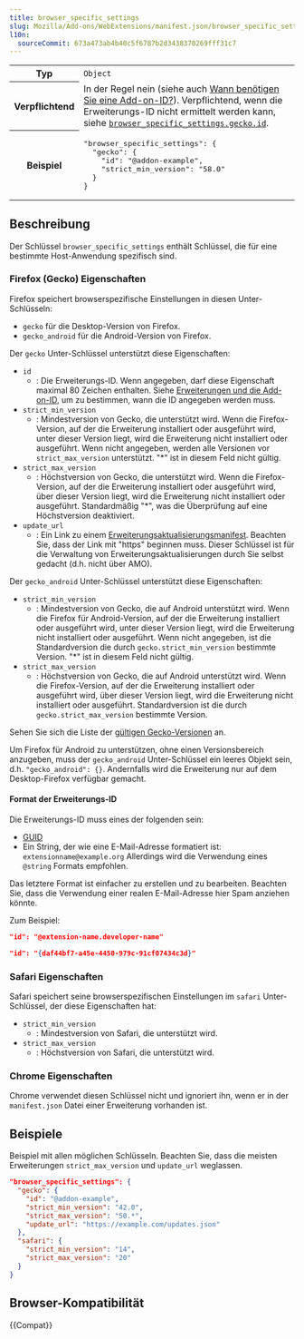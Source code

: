 ```yaml
---
title: browser_specific_settings
slug: Mozilla/Add-ons/WebExtensions/manifest.json/browser_specific_settings
l10n:
  sourceCommit: 673a473ab4b40c5f6787b2d3438370269fff31c7
---
```


<table class="fullwidth-table standard-table">
  <tbody>
    <tr>
      <th scope="row">Typ</th>
      <td><code>Object</code></td>
    </tr>
    <tr>
      <th scope="row">Verpflichtend</th>
      <td>
        In der Regel nein (siehe auch
        <a
          href="https://extensionworkshop.com/documentation/develop/extensions-and-the-add-on-id/#when-do-you-need-an-add-on-id"
          >Wann benötigen Sie eine Add-on-ID?</a
        >). Verpflichtend, wenn die Erweiterungs-ID nicht ermittelt werden kann, siehe
        <a href="#firefox_gecko_properties"
          ><code>browser_specific_settings.gecko.id</code></a
        >.
      </td>
    </tr>
    <tr>
      <th scope="row">Beispiel</th>
      <td>
        <pre class="brush: json">
"browser_specific_settings": {
  "gecko": {
    "id": "@addon-example",
    "strict_min_version": "58.0"
  }
}
</pre
        >
      </td>
    </tr>
  </tbody>
</table>

## Beschreibung

Der Schlüssel `browser_specific_settings` enthält Schlüssel, die für eine bestimmte Host-Anwendung spezifisch sind.

### Firefox (Gecko) Eigenschaften

Firefox speichert browserspezifische Einstellungen in diesen Unter-Schlüsseln:

- `gecko` für die Desktop-Version von Firefox.
- `gecko_android` für die Android-Version von Firefox.

Der `gecko` Unter-Schlüssel unterstützt diese Eigenschaften:

- `id`
  - : Die Erweiterungs-ID. Wenn angegeben, darf diese Eigenschaft maximal 80 Zeichen enthalten. Siehe [Erweiterungen und die Add-on-ID](https://extensionworkshop.com/documentation/develop/extensions-and-the-add-on-id/), um zu bestimmen, wann die ID angegeben werden muss.
- `strict_min_version`
  - : Mindestversion von Gecko, die unterstützt wird. Wenn die Firefox-Version, auf der die Erweiterung installiert oder ausgeführt wird, unter dieser Version liegt, wird die Erweiterung nicht installiert oder ausgeführt. Wenn nicht angegeben, werden alle Versionen vor `strict_max_version` unterstützt. "\*" ist in diesem Feld nicht gültig.
- `strict_max_version`
  - : Höchstversion von Gecko, die unterstützt wird. Wenn die Firefox-Version, auf der die Erweiterung installiert oder ausgeführt wird, über dieser Version liegt, wird die Erweiterung nicht installiert oder ausgeführt. Standardmäßig "\*", was die Überprüfung auf eine Höchstversion deaktiviert.
- `update_url`
  - : Ein Link zu einem [Erweiterungsaktualisierungsmanifest](https://extensionworkshop.com/documentation/manage/updating-your-extension/). Beachten Sie, dass der Link mit "https" beginnen muss. Dieser Schlüssel ist für die Verwaltung von Erweiterungsaktualisierungen durch Sie selbst gedacht (d.h. nicht über AMO).

Der `gecko_android` Unter-Schlüssel unterstützt diese Eigenschaften:

- `strict_min_version`
  - : Mindestversion von Gecko, die auf Android unterstützt wird. Wenn die Firefox für Android-Version, auf der die Erweiterung installiert oder ausgeführt wird, unter dieser Version liegt, wird die Erweiterung nicht installiert oder ausgeführt. Wenn nicht angegeben, ist die Standardversion die durch `gecko.strict_min_version` bestimmte Version. "\*" ist in diesem Feld nicht gültig.
- `strict_max_version`
  - : Höchstversion von Gecko, die auf Android unterstützt wird. Wenn die Firefox-Version, auf der die Erweiterung installiert oder ausgeführt wird, über dieser Version liegt, wird die Erweiterung nicht installiert oder ausgeführt. Standardversion ist die durch `gecko.strict_max_version` bestimmte Version.

Sehen Sie sich die Liste der [gültigen Gecko-Versionen](https://addons.mozilla.org/api/v5/applications/firefox/) an.

Um Firefox für Android zu unterstützen, ohne einen Versionsbereich anzugeben, muss der `gecko_android` Unter-Schlüssel ein leeres Objekt sein, d.h. `"gecko_android": {}`. Andernfalls wird die Erweiterung nur auf dem Desktop-Firefox verfügbar gemacht.

#### Format der Erweiterungs-ID

Die Erweiterungs-ID muss eines der folgenden sein:

- [GUID](https://en.wikipedia.org/wiki/Universally_unique_identifier)
- Ein String, der wie eine E-Mail-Adresse formatiert ist: `extensionname@example.org` Allerdings wird die Verwendung eines `@string` Formats empfohlen.

Das letztere Format ist einfacher zu erstellen und zu bearbeiten. Beachten Sie, dass die Verwendung einer realen E-Mail-Adresse hier Spam anziehen könnte.

Zum Beispiel:

```json
"id": "@extension-name.developer-name"
```

```json
"id": "{daf44bf7-a45e-4450-979c-91cf07434c3d}"
```

### Safari Eigenschaften

Safari speichert seine browserspezifischen Einstellungen im `safari` Unter-Schlüssel, der diese Eigenschaften hat:

- `strict_min_version`
  - : Mindestversion von Safari, die unterstützt wird.
- `strict_max_version`
  - : Höchstversion von Safari, die unterstützt wird.

### Chrome Eigenschaften

Chrome verwendet diesen Schlüssel nicht und ignoriert ihn, wenn er in der `manifest.json` Datei einer Erweiterung vorhanden ist.

## Beispiele

Beispiel mit allen möglichen Schlüsseln. Beachten Sie, dass die meisten Erweiterungen `strict_max_version` und `update_url` weglassen.

```json
"browser_specific_settings": {
  "gecko": {
    "id": "@addon-example",
    "strict_min_version": "42.0",
    "strict_max_version": "50.*",
    "update_url": "https://example.com/updates.json"
  },
  "safari": {
    "strict_min_version": "14",
    "strict_max_version": "20"
  }
}
```

## Browser-Kompatibilität

{{Compat}}
